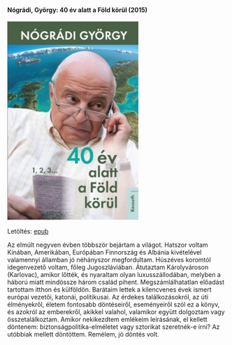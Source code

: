 #### <a name="id_991">Nógrádi, György: 40 év alatt a Föld körül (2015)</a>
<img src="https://github.com/BercziSandor/calibre_lib/raw/main/Nogradi%2C%20Gyorgy/40%20ev%20alatt%20a%20Fold%20korul%20%28991%29/cover.jpg" alt="cover" width="300"/>

Letöltés: [epub](https://github.com/BercziSandor/calibre_lib/raw/main/Nogradi%2C%20Gyorgy/40%20ev%20alatt%20a%20Fold%20korul%20%28991%29/40%20ev%20alatt%20a%20Fold%20korul%20-%20Nogradi%2C%20Gyorgy.epub)
<div>
<p>Az elmúlt negyven évben többször bejártam a világot. Hatszor voltam Kínában, Amerikában, Európában Finnország és Albánia kivételével valamennyi államban jó néhányszor megfordultam. Húszéves koromtól idegenvezető voltam, főleg Jugoszláviában. Átutaztam Károlyvároson (Karlovac), amikor lőtték, és nyaraltam olyan luxusszállodában, melyben a háború miatt mindössze három család pihent. Megszámlálhatatlan előadást tartottam itthon és külföldön. Barátaim lettek a kilencvenes évek ismert európai vezetői, katonái, politikusai. Az érdekes találkozásokról, az úti élményekről, életem fontosabb döntéseiről, eseményeiről szól ez a könyv, és azokról az emberekről, akikkel valahol, valamikor együtt dolgoztam vagy összetalálkoztam. Amikor nekikezdtem emlékeim leírásának, el kellett döntenem: biztonságpolitika-elméletet vagy sztorikat szeretnék-e írni? Az utóbbiak mellett döntöttem. Remélem, jó döntés volt.</p></div>

